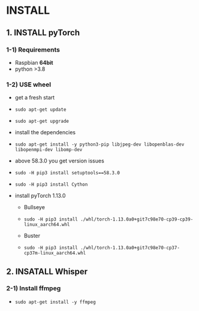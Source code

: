 # INSTALL

## 1. INSTALL pyTorch

### 1-1) Requirements

  - Raspbian **64bit**
  - python >3.8

### 1-2) USE wheel

  - get a fresh start
  - `sudo apt-get update`
  - `sudo apt-get upgrade`

  - install the dependencies
  - `sudo apt-get install -y python3-pip libjpeg-dev libopenblas-dev libopenmpi-dev libomp-dev`

  - above 58.3.0 you get version issues
  - `sudo -H pip3 install setuptools==58.3.0`
  - `sudo -H pip3 install Cython`

  - install pyTorch 1.13.0 

    - Bullseye
    - `sudo -H pip3 install ./whl/torch-1.13.0a0+git7c98e70-cp39-cp39-linux_aarch64.whl`
  
    - Buster 
    - `sudo -H pip3 install ./whl/torch-1.13.0a0+git7c98e70-cp37-cp37m-linux_aarch64.whl`


## 2. INSATALL Whisper

### 2-1) Install ffmpeg

  - `sudo apt-get install -y ffmpeg`

